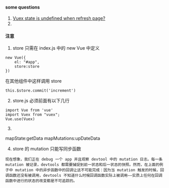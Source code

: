 #### some questions
1. [Vuex state is undefined when refresh page?](https://forum.vuejs.org/t/vuex-state-is-undefined-when-refresh-page/42702/2)
2. 

#### 注意
1. store 只需在 index.js 中的 new Vue 中定义
```
new Vue({
    el: "#app",
    store:store
})
```
在其他组件中这样调用 store
```
this.$store.commit('increment')
```
2. store.js 必须前面有以下几行
```
import Vue from 'vue'
import Vuex from "vuex";
Vue.use(Vuex)
```
3. 
mapState:getData
mapMutations:upDateData

4. store 的 mutation 只能写同步函数
```
现在想象，我们正在 debug 一个 app 并且观察 devtool 中的 mutation 日志。每一条 mutation 被记录，devtools 都需要捕捉到前一状态和后一状态的快照。然而，在上面的例子中 mutation 中的异步函数中的回调让这不可能完成：因为当 mutation 触发的时候，回调函数还没有被调用，devtools 不知道什么时候回调函数实际上被调用——实质上任何在回调函数中进行的状态的改变都是不可追踪的。
```

